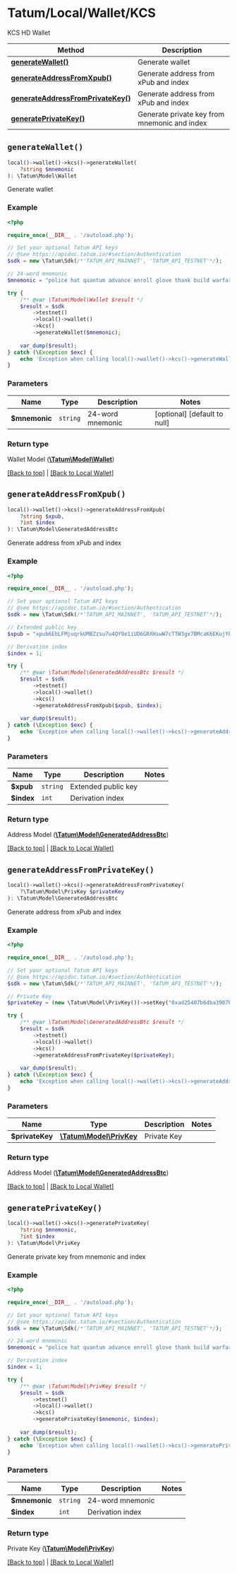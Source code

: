 # Tatum/Local/Wallet/KCS

KCS HD Wallet

Method | Description
------------- | -------------
[**generateWallet()**](#generatewallet) | Generate wallet
[**generateAddressFromXpub()**](#generateaddressfromxpub) | Generate address from xPub and index
[**generateAddressFromPrivateKey()**](#generateaddressfromprivatekey) | Generate address from xPub and index
[**generatePrivateKey()**](#generateprivatekey) | Generate private key from mnemonic and index

## `generateWallet()`

```php
local()->wallet()->kcs()->generateWallet(
    ?string $mnemonic
): \Tatum\Model\Wallet
```
Generate wallet

### Example

```php
<?php

require_once(__DIR__ . '/autoload.php');

// Set your optional Tatum API keys
// @see https://apidoc.tatum.io/#section/Authentication
$sdk = new \Tatum\Sdk(/*'TATUM_API_MAINNET', 'TATUM_API_TESTNET'*/);

// 24-word mnemonic
$mnemonic = "police hat quantum advance enroll glove thank build warfare inject invite obscure enable inflict seek web cable answer chest suspect comfort tent source seven";

try {
    /** @var \Tatum\Model\Wallet $result */
    $result = $sdk
        ->testnet()
        ->local()->wallet()
        ->kcs()
        ->generateWallet($mnemonic);
    
    var_dump($result);
} catch (\Exception $exc) {
    echo 'Exception when calling local()->wallet()->kcs()->generateWallet(): ', $exc->getMessage(), PHP_EOL;
}
```

### Parameters

Name | Type | Description  | Notes
------------- | ------------- | ------------- | -------------
**$mnemonic** | `string` | 24-word mnemonic |  [optional] [default to null]

### Return type

Wallet Model ([**\Tatum\Model\Wallet**](../../Model/Wallet.md))

[[Back to top]](#) | [[Back to Local Wallet]](../../index.md#local-wallet)

## `generateAddressFromXpub()`

```php
local()->wallet()->kcs()->generateAddressFromXpub(
    ?string $xpub, 
    ?int $index
): \Tatum\Model\GeneratedAddressBtc
```
Generate address from xPub and index

### Example

```php
<?php

require_once(__DIR__ . '/autoload.php');

// Set your optional Tatum API keys
// @see https://apidoc.tatum.io/#section/Authentication
$sdk = new \Tatum\Sdk(/*'TATUM_API_MAINNET', 'TATUM_API_TESTNET'*/);

// Extended public key
$xpub = "xpub6EbLFMjuqrkUMBZzsu7u4QY9e1iUD6GRXHswW7cTTW3gx7BMcaK6EKujYkLuFCBQbX5PS4n3BpQDRvnaF1zfabo7FH9JGn56MkJKWkGjeHY";

// Derivation index
$index = 1;

try {
    /** @var \Tatum\Model\GeneratedAddressBtc $result */
    $result = $sdk
        ->testnet()
        ->local()->wallet()
        ->kcs()
        ->generateAddressFromXpub($xpub, $index);
    
    var_dump($result);
} catch (\Exception $exc) {
    echo 'Exception when calling local()->wallet()->kcs()->generateAddressFromXpub(): ', $exc->getMessage(), PHP_EOL;
}
```

### Parameters

Name | Type | Description  | Notes
------------- | ------------- | ------------- | -------------
**$xpub** | `string` | Extended public key | 
**$index** | `int` | Derivation index | 

### Return type

Address Model ([**\Tatum\Model\GeneratedAddressBtc**](../../Model/GeneratedAddressBtc.md))

[[Back to top]](#) | [[Back to Local Wallet]](../../index.md#local-wallet)

## `generateAddressFromPrivateKey()`

```php
local()->wallet()->kcs()->generateAddressFromPrivateKey(
    ?\Tatum\Model\PrivKey $privateKey
): \Tatum\Model\GeneratedAddressBtc
```
Generate address from xPub and index

### Example

```php
<?php

require_once(__DIR__ . '/autoload.php');

// Set your optional Tatum API keys
// @see https://apidoc.tatum.io/#section/Authentication
$sdk = new \Tatum\Sdk(/*'TATUM_API_MAINNET', 'TATUM_API_TESTNET'*/);

// Private Key
$privateKey = (new \Tatum\Model\PrivKey())->setKey("0xad25407b6dba3907b1d001ddfecf909ba94fcdf4f4aead108709598b125e9585");

try {
    /** @var \Tatum\Model\GeneratedAddressBtc $result */
    $result = $sdk
        ->testnet()
        ->local()->wallet()
        ->kcs()
        ->generateAddressFromPrivateKey($privateKey);
    
    var_dump($result);
} catch (\Exception $exc) {
    echo 'Exception when calling local()->wallet()->kcs()->generateAddressFromPrivateKey(): ', $exc->getMessage(), PHP_EOL;
}
```

### Parameters

Name | Type | Description  | Notes
------------- | ------------- | ------------- | -------------
**$privateKey** | [**\Tatum\Model\PrivKey**](../../Model/PrivKey.md) | Private Key | 

### Return type

Address Model ([**\Tatum\Model\GeneratedAddressBtc**](../../Model/GeneratedAddressBtc.md))

[[Back to top]](#) | [[Back to Local Wallet]](../../index.md#local-wallet)

## `generatePrivateKey()`

```php
local()->wallet()->kcs()->generatePrivateKey(
    ?string $mnemonic, 
    ?int $index
): \Tatum\Model\PrivKey
```
Generate private key from mnemonic and index

### Example

```php
<?php

require_once(__DIR__ . '/autoload.php');

// Set your optional Tatum API keys
// @see https://apidoc.tatum.io/#section/Authentication
$sdk = new \Tatum\Sdk(/*'TATUM_API_MAINNET', 'TATUM_API_TESTNET'*/);

// 24-word mnemonic
$mnemonic = "police hat quantum advance enroll glove thank build warfare inject invite obscure enable inflict seek web cable answer chest suspect comfort tent source seven";

// Derivation index
$index = 1;

try {
    /** @var \Tatum\Model\PrivKey $result */
    $result = $sdk
        ->testnet()
        ->local()->wallet()
        ->kcs()
        ->generatePrivateKey($mnemonic, $index);
    
    var_dump($result);
} catch (\Exception $exc) {
    echo 'Exception when calling local()->wallet()->kcs()->generatePrivateKey(): ', $exc->getMessage(), PHP_EOL;
}
```

### Parameters

Name | Type | Description  | Notes
------------- | ------------- | ------------- | -------------
**$mnemonic** | `string` | 24-word mnemonic | 
**$index** | `int` | Derivation index | 

### Return type

Private Key ([**\Tatum\Model\PrivKey**](../../Model/PrivKey.md))

[[Back to top]](#) | [[Back to Local Wallet]](../../index.md#local-wallet)
